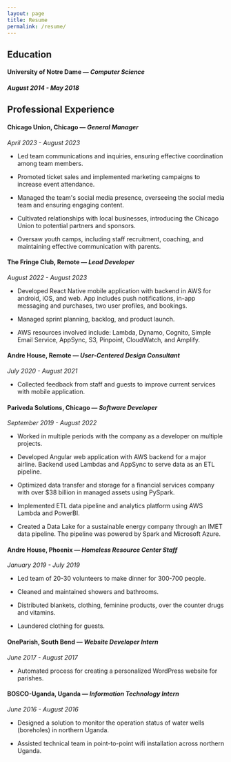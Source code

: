 ```yaml
---
layout: page
title: Resume
permalink: /resume/
---
```


## Education

#### **University of Notre Dame** — *Computer Science* 

##### August 2014 - May 2018

## Professional Experience

#### **Chicago Union,** Chicago — *General Manager*

*April 2023 - August 2023*

- Led team communications and inquiries, ensuring effective coordination among team members.

- Promoted ticket sales and implemented marketing campaigns to increase event attendance.

- Managed the team's social media presence, overseeing the social media team and ensuring engaging content.

- Cultivated relationships with local businesses, introducing the Chicago Union to potential partners and sponsors.

- Oversaw youth camps, including staff recruitment, coaching, and maintaining effective communication with parents.

#### **The Fringe Club,** Remote — *Lead Developer*

*August 2022 - August 2023*

- Developed React Native mobile application with backend in AWS for android, iOS, and web. App includes push notifications, in-app messaging and purchases, two user profiles, and bookings. 

- Managed sprint planning, backlog, and product launch. 

- AWS resources involved include: Lambda, Dynamo, Cognito, Simple Email Service, AppSync, S3, Pinpoint, CloudWatch, and Amplify. 

#### **Andre House,** Remote — *User-Centered Design Consultant*

*July 2020 - August 2021*

- Collected feedback from staff and guests to improve current services with mobile application. 

#### **Pariveda Solutions,** Chicago — *Software Developer* 

*September 2019 - August 2022*

- Worked in multiple periods with the company as a developer on multiple projects.

- Developed Angular web application with AWS backend for a major airline. Backend used Lambdas and AppSync to serve data as an ETL pipeline.

- Optimized data transfer and storage for a financial services company with over $38 billion in managed assets using PySpark. 

- Implemented ETL data pipeline and analytics platform using AWS Lambda and PowerBI. 

- Created a Data Lake for a sustainable energy company through an IMET data pipeline. The pipeline was powered by Spark and Microsoft Azure. 

#### **Andre House,** Phoenix — *Homeless Resource Center Staff* 

*January 2019 - July 2019* 

- Led team of 20-30 volunteers to make dinner for 300-700 people. 

- Cleaned and maintained showers and bathrooms. 

- Distributed blankets, clothing, feminine products, over the counter drugs and vitamins. 

- Laundered clothing for guests. 

#### **OneParish,** South Bend — *Website Developer Intern*

*June 2017 - August 2017*

- Automated process for creating a personalized WordPress website for parishes. 

#### **BOSCO-Uganda,** Uganda — *Information Technology Intern* 

*June 2016 - August 2016*

- Designed a solution to monitor the operation status of water wells (boreholes) in northern Uganda. 

- Assisted technical team in point-to-point wifi installation across northern Uganda. 